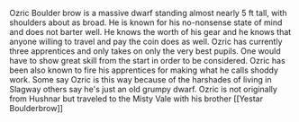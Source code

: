  Ozric Boulder brow is a massive dwarf standing almost nearly 5 ft tall, with shoulders about as broad. He is known for his no-nonsense state of mind and does not barter well. He knows the worth of his gear and he knows that anyone willing to travel and pay the coin does as well. Ozric has currently three apprentices and only takes on only the very best pupils. One would have to show great skill from the start in order to be considered. Ozric has been also known to fire his apprentices for making what he calls shoddy work. Some say Ozric is this way because of the harshades of living in Slagway others say he's just an old grumpy dwarf. Ozric is not originally from Hushnar but traveled to the Misty Vale with his brother [[Yestar Boulderbrow]] 